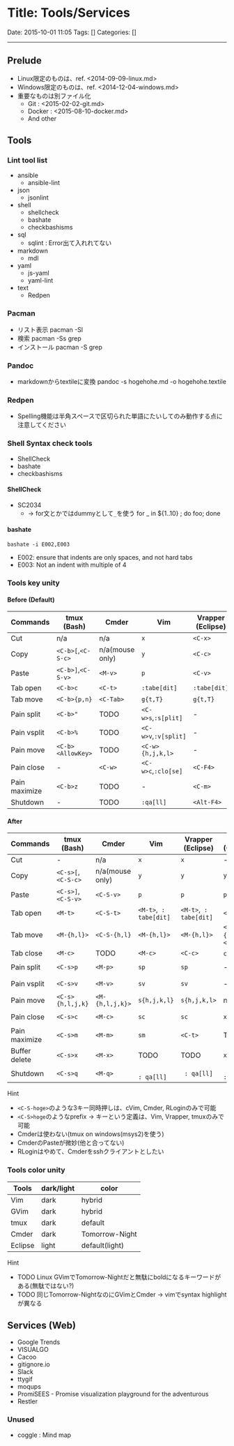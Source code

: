 # Title: Tools/Services

Date: 2015-10-01 11:05
Tags: []
Categories: []

---

## Prelude

* Linux限定のものは、ref. <2014-09-09-linux.md>
* Windows限定のものは、ref. <2014-12-04-windows.md>
* 重要なものは別ファイル化
	* Git : <2015-02-02-git.md>
	* Docker : <2015-08-10-docker.md>
	* And other

## Tools

### Lint tool list

* ansible
	* ansible-lint
* json
	* jsonlint
* shell
	* shellcheck
	* bashate
	* checkbashisms
* sql
	* sqlint : Error出て入れれてない
* markdown
	* mdl
* yaml
	* js-yaml
	* yaml-lint
* text
	* Redpen

### Pacman

* リスト表示
		pacman -Sl
* 検索
		pacman -Ss grep
* インストール
		pacman -S grep

### Pandoc

* markdownからtextileに変換
		pandoc -s hogehohe.md -o hogehohe.textile

### Redpen

* Spelling機能は半角スペースで区切られた単語にたいしてのみ動作する点に注意してください

### Shell Syntax check tools

* ShellCheck
* bashate
* checkbashisms

#### ShellCheck

* SC2034
	* -> for文とかではdummyとして`_`を使う
			for _ in ${1..10} ; do foo; done

#### bashate

	bashate -i E002,E003

* E002: ensure that indents are only spaces, and not hard tabs
* E003: Not an indent with multiple of 4

### Tools key unity

#### Before (Default)

Commands      | tmux (Bash)        | Cmder           | Vim                  | Vrapper (Eclipse) | cVim (Crhome)  | RLogin
---           | ---                | ---             | ---                  | ---               | ---            | ---
Cut           | n/a                | n/a             | `x`                  | `<C-x>`           | n/a            | TODO
Copy          | `<C-b>[`,`<C-S-c>` | n/a(mouse only) | `y`                  | `<C-c>`           | n/a            | TODO
Paste         | `<C-b>]`,`<C-S-v>` | `<M-v>`         | `p`                  | `<C-v>`           | n/a            | TODO
Tab open      | `<C-b>c`           | `<C-t>`         | `:tabe[dit]`         | `:tabe[dit]`      | `<C-t>`        | TODO
Tab move      | `<C-b>{p,n}`       | `<C-Tab>`       | `g{t,T}`             | `g{t,T}`          | `g{t,T}`,`K,R` | TODO
Pain split    | `<C-b>"`           | TODO            | `<C-w>s`,`:s[plit]`  | -                 | n/a            | TODO
Pain vsplit   | `<C-b>%`           | TODO            | `<C-w>v`,`:v[split]` | -                 | n/a            | TODO
Pain move     | `<C-b><AllowKey>`  | TODO            | `<C-w>{h,j,k,l>`     | -                 | n/a            | TODO
Pain close    | -                  | `<C-w>`         | `<C-w>c`,`:clo[se]`  | `<C-F4>`          | `x`            | TODO
Pain maximize | `<C-b>z`           | TODO            | -                    | `<C-m>`           | `F11`          | TODO
Shutdown      | -                  | TODO            | `:qa[ll]`            | `<Alt-F4>`        | `<Alt-F4>`     | TODO

#### After

Commands      | tmux (Bash)        | Cmder           | Vim                     | Vrapper (Eclipse)      | cVim (Chrome)                    | RLogin
---           | ---                | ---             | ---                     | ---                    | ---                              | ---
Cut           | -                  | n/a             | `x`                     | `x`                    | -                                | n/a
Copy          | `<C-s>[`,`<C-S-c>` | n/a(mouse only) | `y`                     | `y`                    | `y`                              | `<M-c>`
Paste         | `<C-s>]`,`<C-S-v>` | `<C-S-v>`       | `p`                     | `p`                    | `p`                              | `<M-v>`
Tab open      | `<M-t>`            | `<C-S-t>`       | `<M-t>`,` : tabe[dit]`  | `<M-t>`,` : tabe[dit]` | `<C-t>`                          | TODO
Tab move      | `<M-{h,l}>`        | `<C-S-{h,l}`    | `<M-{h,l}>`             | `<M-{h,l}>`            | `<M-{h,l}>`,`<C-{h,l}>`          | TODO
Tab close     | `<M-c>`            | TODO            | `<M-c>`                 | `<C-c>`                | `c`,`x`                          | TODO
Pain split    | `<C-s>p`           | `<M-p>`         | `sp`                    | `sp`                   | -                                | `<C-S-p>`
Pain vsplit   | `<C-s>v`           | `<M-v>`         | `sv`                    | `sv`                   | -                                | `<C-S-v>`
Pain move     | `<C-s>{h,l,j,k}`   | `<M-{h,l,j,k}>` | `s{h,j,k,l}`            | `s{h,j,k,l>`           | n/a                              | TODO
Pain close    | `<C-s>c`           | `<M-c>`         | `sc`                    | `sc`                   | `x`                              | `<C-S-c>`
Pain maximize | `<C-s>m`           | `<M-m>`         | `sm`                    | `<C-t>`                | TODO                             | TODO
Buffer delete | `<C-s>x`           | `<M-x>`         | TODO                    | TODO                   | `x`                              | TODO
Shutdown      | `<C-s>q`           | `<M-q>`         | `             : qa[ll]` | ` : qa[ll]`            | `                      : qa[ll]` | TODO

Hint

* `<C-S-hoge>`のような3キー同時押しは、cVim, Cmder, RLoginのみで可能
* `<C-S>hoge`のようなprefix -> キーという定義は、Vim, Vrapper, tmuxのみで可能
* Cmderは使わない(tmux on windows(msys2)を使う)
* CmderのPasteが微妙(他と合ってない)
* RLoginはやめて、Cmderをsshクライアントとしたい

### Tools color unity

Tools   | dark/light | color
---     | ---        | ---
Vim     | dark       | hybrid
GVim    | dark       | hybrid
tmux    | dark       | default
Cmder   | dark       | Tomorrow-Night
Eclipse | light      | default(light)

Hint

* TODO Linux GVimでTomorrow-Nightだと無駄にboldになるキーワードがある(無駄ではない?)
* TODO 同じTomorrow-NightなのにGVimとCmder -> vimでsyntax highlightが異なる

## Services (Web)

* Google Trends
* VISUALGO
* Cacoo
* gitignore.io
* Slack
* ttygif
* moqups
* PromiSEES - Promise visualization playground for the adventurous
* Restler

### Unused

* coggle : Mind map
